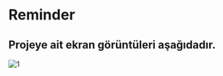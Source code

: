 # Reminder

## Projeye ait ekran görüntüleri aşağıdadır.


![1](https://github.com/mesudepolat/Reminder/assets/61362079/d52926b3-7160-443c-9de0-e3634964624e)
